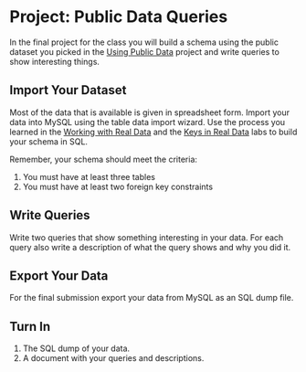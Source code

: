 # Project: Public Data Queries 

In the final project for the class you will build a schema using the public dataset you picked in the [Using Public Data](using_public_data.md) project and write queries to show interesting things. 

## Import Your Dataset

Most of the data that is available is given in spreadsheet form. Import your data into MySQL using the table data import wizard. Use the process you learned in the [Working with Real Data](../labs/realdata_1_cabrillo_import.md) and the [Keys in Real Data](../labs/realdata_2_cabrillo_keys.md) labs to build your schema in SQL. 

Remember, your schema should meet the criteria:

  1. You must have at least three tables
  2. You must have at least two foreign key constraints 

## Write Queries 

Write two queries that show something interesting in your data. For each query also write a description of what the query shows and why you did it. 

## Export Your Data 

For the final submission export your data from MySQL as an SQL dump file. 

## Turn In 

  1. The SQL dump of your data. 
  2. A document with your queries and descriptions. 
  
  